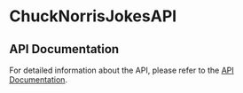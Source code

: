 # ChuckNorrisJokesAPI

## API Documentation

For detailed information about the API, please refer to the [API Documentation](https://web.postman.co/workspace/291207d5-1073-4eda-b783-3fd9231b4116/documentation/36297486-4d33733c-1528-4046-869e-0e7847d9180f).
